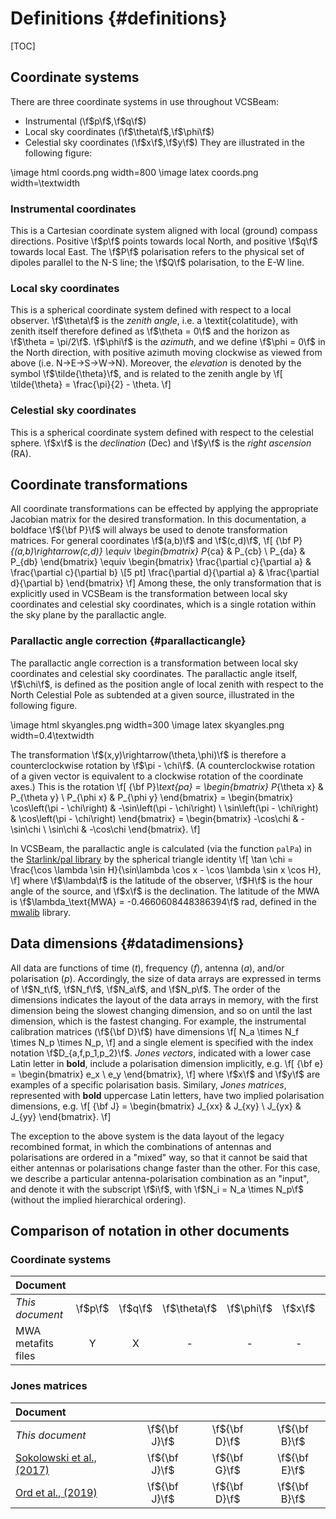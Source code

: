 # Definitions {#definitions}

[TOC]

## Coordinate systems

There are three coordinate systems in use throughout VCSBeam:
 - Instrumental (\f$p\f$,\f$q\f$)
 - Local sky coordinates (\f$\theta\f$,\f$\phi\f$)
 - Celestial sky coordinates (\f$x\f$,\f$y\f$)
They are illustrated in the following figure:

\image html coords.png width=800
\image latex coords.png width=\textwidth

### Instrumental coordinates

This is a Cartesian coordinate system aligned with local (ground) compass directions.
Positive \f$p\f$ points towards local North, and positive \f$q\f$ towards local East.
The \f$P\f$ polarisation refers to the physical set of dipoles parallel to the N-S line; the \f$Q\f$ polarisation, to the E-W line.

### Local sky coordinates

This is a spherical coordinate system defined with respect to a local observer.
\f$\theta\f$ is the *zenith angle*, i.e. a \textit{colatitude}, with zenith itself therefore defined as \f$\theta = 0\f$ and the horizon as \f$\theta = \pi/2\f$.
\f$\phi\f$ is the *azimuth*, and we define \f$\phi = 0\f$ in the North direction, with positive azimuth moving clockwise as viewed from above (i.e. N&rarr;E&rarr;S&rarr;W&rarr;N).
Moreover, the *elevation* is denoted by the symbol \f$\tilde{\theta}\f$, and is related to the zenith angle by
\f[
    \tilde{\theta} = \frac{\pi}{2} - \theta.
\f]

### Celestial sky coordinates

This is a spherical coordinate system defined with respect to the celestial sphere.
\f$x\f$ is the *declination* (Dec) and \f$y\f$ is the *right ascension* (RA).

## Coordinate transformations

All coordinate transformations can be effected by applying the appropriate Jacobian matrix for the desired transformation.
In this documentation, a boldface \f${\bf P}\f$ will always be used to denote transformation matrices.
For general coordinates \f$(a,b)\f$ and \f$(c,d)\f$,
\f[
    {\bf P}_{(a,b)\rightarrow(c,d)} \equiv
    \begin{bmatrix}
        P_{ca} & P_{cb} \\
        P_{da} & P_{db}
    \end{bmatrix}
    \equiv
    \begin{bmatrix}
        \frac{\partial c}{\partial a} & \frac{\partial c}{\partial b} \\[5 pt]
        \frac{\partial d}{\partial a} & \frac{\partial d}{\partial b}
    \end{bmatrix}
\f]
Among these, the only transformation that is explicitly used in VCSBeam is the transformation between local sky coordinates and celestial sky coordinates, which is a single rotation within the sky plane by the parallactic angle.

### Parallactic angle correction {#parallacticangle}

The parallactic angle correction is a transformation between local sky coordinates and celestial sky coordinates.
The parallactic angle itself, \f$\chi\f$, is defined as the position angle of local zenith with respect to the North Celestial Pole as subtended at a given source, illustrated in the following figure.

\image html skyangles.png width=300
\image latex skyangles.png width=0.4\textwidth

The transformation \f$(x,y)\rightarrow(\theta,\phi)\f$ is therefore a counterclockwise rotation by \f$\pi - \chi\f$.
(A counterclockwise rotation of a given vector is equivalent to a clockwise rotation of the coordinate axes.)
This is the rotation
\f[
    {\bf P}_\text{pa}
        = \begin{bmatrix}
            P_{\theta x} & P_{\theta y} \\
            P_{\phi x}   & P_{\phi y}
        \end{bmatrix}
        = \begin{bmatrix}
            \cos\left(\pi - \chi\right) & -\sin\left(\pi - \chi\right) \\
            \sin\left(\pi - \chi\right) &  \cos\left(\pi - \chi\right)
        \end{bmatrix}
        = \begin{bmatrix}
            -\cos\chi & -\sin\chi \\
             \sin\chi & -\cos\chi
        \end{bmatrix}.
\f]

In VCSBeam, the parallactic angle is calculated (via the function `palPa`) in the [Starlink/pal library](https://github.com/Starlink/pal) by the spherical triangle identity
\f[
    \tan \chi = \frac{\cos \lambda \sin H}{\sin\lambda \cos x - \cos \lambda \sin x \cos H},
\f]
where \f$\lambda\f$ is the latitude of the observer, \f$H\f$ is the hour angle of the source, and \f$x\f$ is the declination.
The latitude of the MWA is \f$\lambda_\text{MWA} = -0.4660608448386394\f$ rad, defined in the [mwalib](https://github.com/MWATelescope/mwalib) library.

## Data dimensions {#datadimensions}

All data are functions of time (*t*), frequency (*f*), antenna (*a*), and/or polarisation (*p*).
Accordingly, the size of data arrays are expressed in terms of \f$N_t\f$, \f$N_f\f$, \f$N_a\f$, and \f$N_p\f$.
The order of the dimensions indicates the layout of the data arrays in memory, with the first dimension being the slowest changing dimension, and so on until the last dimension, which is the fastest changing.
For example, the instrumental calibration matrices (\f${\bf D}\f$) have dimensions
\f[
N_a \times N_f \times N_p \times N_p,
\f]
and a single element is specified with the index notation \f$D_{a,f,p_1,p_2}\f$.
*Jones vectors*, indicated with a lower case Latin letter in **bold**, include a polarisation dimension implicitly, e.g.
\f[ {\bf e} = \begin{bmatrix} e_x \\ e_y \end{bmatrix}, \f]
where \f$x\f$ and \f$y\f$ are examples of a specific polarisation basis.
Similary, *Jones matrices*, represented with **bold** uppercase Latin letters, have two implied polarisation dimensions, e.g.
\f[ {\bf J} = \begin{bmatrix} J_{xx} & J_{xy} \\ J_{yx} & J_{yy} \end{bmatrix}. \f]

The exception to the above system is the data layout of the legacy recombined format, in which the combinations of antennas and polarisations are ordered in a "mixed" way, so that it cannot be said that either antennas or polarisations change faster than the other.
For this case, we describe a particular antenna-polarisation combination as an "input", and denote it with the subscript \f$i\f$, with \f$N_i = N_a \times N_p\f$ (without the implied hierarchical ordering).

## Comparison of notation in other documents

### Coordinate systems

| Document           |         |         |              |            |         |         |
| :----------------- | :-----: | :-----: | :----------: | :--------: | :-----: | :-----: |
| *This document*    | \f$p\f$ | \f$q\f$ | \f$\theta\f$ | \f$\phi\f$ | \f$x\f$ | \f$y\f$ |
| MWA metafits files | Y       | X       | -            | -          | -       | -       |

### Jones matrices

[Sokolowski2017]: https://www.cambridge.org/core/journals/publications-of-the-astronomical-society-of-australia/article/calibration-and-stokes-imaging-with-full-embedded-element-primary-beam-model-for-the-murchison-widefield-array/FBA84B9EB94000BD6258A8F75840C476
[Ord2019]: https://www.cambridge.org/core/journals/publications-of-the-astronomical-society-of-australia/article/abs/mwa-tiedarray-processing-i-calibration-and-beamformation/E9A7A9981AE9A935C9E08500CA6A1C1E

| Document                                    |               |               |               |
| :------------------------------------------ | :-----------: | :-----------: | :-----------: |
| *This document*                             | \f${\bf J}\f$ | \f${\bf D}\f$ | \f${\bf B}\f$ |
| [Sokolowski et al., (2017)][Sokolowski2017] | \f${\bf J}\f$ | \f${\bf G}\f$ | \f${\bf E}\f$ |
| [Ord et al., (2019)][Ord2019]               | \f${\bf J}\f$ | \f${\bf D}\f$ | \f${\bf B}\f$ |
